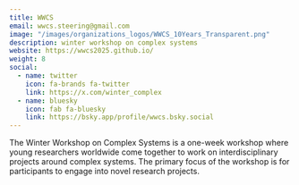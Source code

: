 ```yaml
---
title: WWCS
email: wwcs.steering@gmail.com
image: "/images/organizations_logos/WWCS_10Years_Transparent.png"
description: winter workshop on complex systems
website: https://wwcs2025.github.io/
weight: 8
social:
  - name: twitter
    icon: fa-brands fa-twitter
    link: https://x.com/winter_complex
  - name: bluesky
    icon: fab fa-bluesky
    link: https://bsky.app/profile/wwcs.bsky.social
---
```


The Winter Workshop on Complex Systems is a one-week workshop where young researchers worldwide come together to work on interdisciplinary projects around complex systems.
The primary focus of the workshop is for participants to engage into novel research projects.
